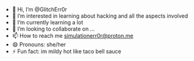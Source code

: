 - 👋 Hi, I’m @GlitchErr0r
- 👀 I’m interested in learning about hacking and all the aspects involved
- 🌱 I’m currently learning a lot 
- 💞️ I’m looking to collaborate on ...
- 📫 How to reach me simulationerr0r@proton.me
- 😄 Pronouns: she/her
- ⚡ Fun fact: im mildy hot like taco bell sauce

<!---
GlitchErr0r/GlitchErr0r is a ✨ special ✨ repository because its `README.md` (this file) appears on your GitHub profile.
You can click the Preview link to take a look at your changes.
--->
